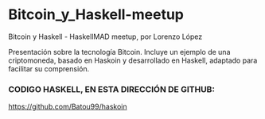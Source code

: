 # Bitcoin_y_Haskell-meetup
Bitcoin y Haskell - HaskellMAD meetup, por Lorenzo López

Presentación sobre la tecnología Bitcoin. Incluye un ejemplo de una criptomoneda, basado en Haskoin y desarrollado en Haskell, adaptado para facilitar su comprensión.

### CODIGO HASKELL, EN ESTA DIRECCIÓN DE GITHUB:
https://github.com/Batou99/haskoin
